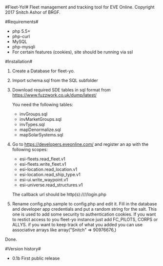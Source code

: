 #Fleet-Yo!#
Fleet management and tracking tool for EVE Online.
Copyright 2017 Snitch Ashor of BRGF.

#Requirements#
+ php 5.5+
+ php-curl
+ MySQL
+ php-mysqli
+ For certain features (cookies), site should be running via ssl

#Installation#
1. Create a Database for fleet-yo.
2. Import schema.sql from the SQL subfolder
3. Download required SDE tables in sql format from https://www.fuzzwork.co.uk/dump/latest/

	You need the following tables:

	+ invGroups.sql
	+ invMarketGroups.sql
	+ invTypes.sql
	+ mapDenormalize.sql
	+ mapSolarSystems.sql

4. Go to https://developers.eveonline.com/ and register an ap with the following scopes:
	+ esi-fleets.read_fleet.v1
	+ esi-fleets.write_fleet.v1
	+ esi-location.read_location.v1
	+ esi-location.read_ship_type.v1
	+ esi-ui.write_waypoint.v1
	+ esi-universe.read_structures.v1

	The callback url should be http(s)://<domain>/<fleet-yo path>/login.php

5. Rename config.php.sample to config.php and edit it. Fill in the database and developer app credentials and put a random string for the salt. This one is used to add some security to authentication cookies. If you want to restict access to you fleet-yo instance just add FC_PILOTS, CORPS or ALLYS. if you want to keep track of what you added you can use associative arrays like array("Snitch" => 90976676,)

Done.

#Version history#

+ 0.1b First public release
